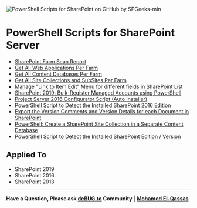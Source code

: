 ![PowerShell Scripts for SharePoint on GitHub by SPGeeks-min](https://user-images.githubusercontent.com/49816567/77915045-7e25e280-729f-11ea-853f-38212521d17e.png)

# PowerShell Scripts for SharePoint Server

- [SharePoint Farm Scan Report](https://spgeeks.devoworx.com/sharepoint-farm-scan-report-powerhell-script/)
- [Get All Web Applications Per Farm](https://spgeeks.devoworx.com/get-all-web-applications-per-farm/)
- [Get All Content Databases Per Farm](https://spgeeks.devoworx.com/get-all-content-databases-per-farm/)
- [Get All Site Collections and SubSites Per Farm](https://spgeeks.devoworx.com/all-site-collections-and-subsites-per-farm)
- [Manage "Link to Item Edit" Menu for different fields in SharePoint List](https://spgeeks.devoworx.com/show-link-to-item-edit-menu-field/)
- [SharePoint 2019: Bulk-Register Managed Accounts using PowerShell](https://spgeeks.devoworx.com/bulk-add-managed-account-powershell-sharepoint/)
- [Project Server 2016 Configurator Script (Auto Installer)](https://gallery.technet.microsoft.com/PowerShell-Script-to-9993a79d)
- [PowerShell Script to Detect the Installed SharePoint 2016 Edition](https://gallery.technet.microsoft.com/PowerShell-Script-to-52956bf7)
- [Export the Version Comments and Version Details for each Document in SharePoint](https://gallery.technet.microsoft.com/Get-the-Version-Comments-4c82dac4)
- [PowerShell: Create a SharePoint Site Collection in a Separate Content Database](https://gallery.technet.microsoft.com/PowerShell-Create-a-8776a51c)
- [PowerShell Script to Detect the Installed SharePoint Edition / Version](https://gallery.technet.microsoft.com/PowerShell-Script-to-43d93449)


## Applied To
- SharePoint 2019
- SharePoint 2016
- SharePoint 2013
 --------------
 
**Have a Question, Please ask [deBUG.to](https://deBUG.to) Community** | **[Mohamed El-Qassas](https://devoworx.com)**
